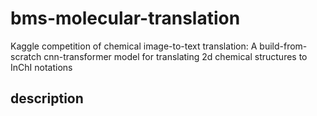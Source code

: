 # bms-molecular-translation
Kaggle competition of chemical image-to-text translation: A build-from-scratch cnn-transformer model for translating 2d chemical structures to InChI notations
## description
